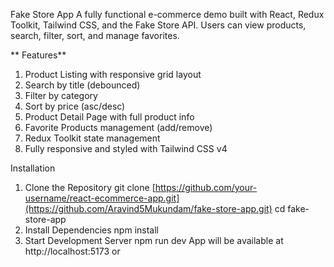 Fake Store App
A fully functional e-commerce demo built with React, Redux Toolkit, Tailwind CSS, and the Fake Store API. Users can view products, search, filter, sort, and manage favorites. 

** Features**
 1. Product Listing with responsive grid layout
 2. Search by title (debounced)
 3. Filter by category
 4. Sort by price (asc/desc)
 5. Product Detail Page with full product info
 6. Favorite Products management (add/remove)
 7. Redux Toolkit state management
 8. Fully responsive and styled with Tailwind CSS v4

Installation
1. Clone the Repository
      git clone [https://github.com/your-username/react-ecommerce-app.git](https://github.com/Aravind5Mukundam/fake-store-app.git)
      cd fake-store-app
2. Install Dependencies
      npm install
3. Start Development Server
     npm run dev
App will be available at http://localhost:5173 or 
